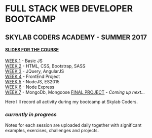 # FULL STACK WEB DEVELOPER BOOTCAMP
## SKYLAB CODERS ACADEMY - SUMMER 2017

#### [SLIDES FOR THE COURSE](https://skylabcoders.github.io/bootcamp-julio2017/)

[WEEK 1](./Week1) - Basic JS  
[WEEK 2](./Week2) - HTML, CSS, Bootstrap, SASS  
[WEEK 3](./Week3) - JQuery, AngularJS  
[WEEK 4](./Week4) - FrontEnd Project  
[WEEK 5](./Week5) - NodeJS, ES2015  
[WEEK 6](./Week6) - Node Express  
[WEEK 7](./Week7) - MongoDb, Mongoose
[FINAL PROJECT](#) - *Coming up next...*


Here I'll record all activity during my bootcamp at Skylab Coders.

### *currently in progress*
Notes for each session are uploaded daily together with significant examples, exercises, challenges and projects. 